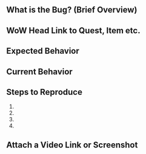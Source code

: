 ## What is the Bug? (Brief Overview)

## WoW Head Link to Quest, Item etc.


## Expected Behavior


## Current Behavior


## Steps to Reproduce


1.
2.
3.
4.

## Attach a Video Link or Screenshot
